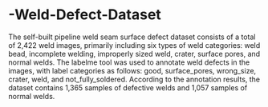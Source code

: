 # -Weld-Defect-Dataset

The self-built pipeline weld seam surface defect dataset consists of a total of 2,422 weld images, primarily including six types of weld categories: weld bead, incomplete welding, improperly sized weld, crater, surface pores, and normal welds. The labelme tool was used to annotate weld defects in the images, with label categories as follows: good, surface_pores, wrong_size, crater, weld, and not_fully_soldered. According to the annotation results, the dataset contains 1,365 samples of defective welds and 1,057 samples of normal welds.
